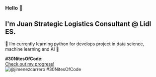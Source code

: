 ### Hello 👋

## I'm Juan Strategic Logistics Consultant @ Lidl ES. 

 🌱 I’m currently learning python for develops project in data science, machine learning and AI 🤖

<!--
**jimenezcarrero/jimenezcarrero** is a ✨ _special_ ✨ repository because its `README.md` (this file) appears on your GitHub profile.

Here are some ideas to get you started:

- 🔭 I’m currently working on ...
- 🌱 I’m currently learning ...
- 👯 I’m looking to collaborate on ...
- 🤔 I’m looking for help with ...
- 💬 Ask me about ...
- 📫 How to reach me: ...
- 😄 Pronouns: ...
- ⚡ Fun fact: ...
-->

**#30NitesOfCode:**  
  [Check out my progress!](https://www.codedex.io/@jimenezcarrero/30-nites-of-code)  
  ![@jimenezcarrero #30NitesOfCode](https://www.codedex.io/api/petStatus?user=jimenezcarrero)
